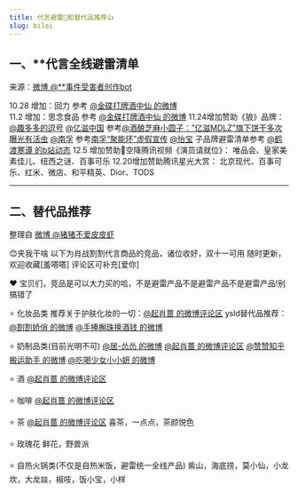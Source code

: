 ```yaml
---
title: 代言避雷👋和替代品推荐👍
slug: bilei
---
```


## 一、**代言全线避雷清单

来源：[微博 @**事件受害者创作bot](https://m.weibo.cn/status/4559615717021182)

10.28 增加：回力  参考 [@金碟打牌酒中仙 的微博](https://m.weibo.cn/status/4565127972783179)  
11.2 增加：思念食品  参考 [@金碟打牌酒中仙 的微博](https://m.weibo.cn/status/4566932932791812)
11.24增加赞助《狼》品牌：
[@趣多多的逗号](https://weibo.com/u/3273854232) [@亿滋中国](https://weibo.com/mdlzchina) 参考[@酒酿芝麻小圆子：”亿滋MDLZ”旗下饼干多次曝光有活虫](https://m.weibo.cn/status/4575141914478514?)
[@南孚](https://weibo.com/nanfuyouliliang) 参考[南孚“聚能环”虚假宣传](https://m.weibo.cn/status/4575630518391930?)
[@怡宝](https://weibo.com/u/3284695437) 子品牌避雷清单参考 [@鹤渡寒谭 的b站动态](https://t.bilibili.com/461531589287633191)
12.5 增加赞助🥔空降腾讯视频《演员请就位》：
唯品会、皇家美素佳儿、纽西之谜、百事可乐
12.20增加赞助腾讯星光大赏：
北京现代、百事可乐、红米、微店、和平精英、Dior、TODS


***

## 二、替代品推荐

整理自 [微博 @猪猪不爱皮皮虾](https://m.weibo.cn/7415302407/4559722441869410)

😊夹我干啥
以下为肖战割割代言商品的竞品，诸位收好，双十一可用
随时更新，欢迎收藏[羞嗒嗒]
评论区可补充[爱你]  

❤️ 宝贝们，竞品是可以大力买的哈，不是避雷产品不是避雷产品不是避雷产品!别搞错了

⭐ 化妆品类
推荐关于护肤化妆的一切：[@起肖蔷 的微博评论区](http://t.cn/A62UosGX)
ysld替代品推荐：
[@割割娇俏 的微博](http://t.cn/A64XBz5V)
[@手捧槲珠换酒钱 的微博](http://t.cn/A6bLu605)

⭐ 奶制品类(目前光明不可)
[@居-怂怂 的微博](http://t.cn/A6U44Z54)
[@起肖蔷 的微博评论区](http://t.cn/A6UbIeZK)
[@赞赞知乎搬运助手 的微博](http://t.cn/A6b9yJUO)
[@吃喝少女小小妍 的微博](https://m.weibo.cn/status/4571295079729067)

⭐ 酒
[@起肖蔷 的微博评论区](http://t.cn/A644u2WF)

⭐ 咖啡
[@起肖蔷 的微博评论区](http://t.cn/A644uUf1)

⭐ 茶
[@起肖蔷 的微博评论区](http://t.cn/A644gtQ0)
喜茶，一点点，茶颜悦色

⭐ 玫瑰花
鲜花，野兽派

⭐ 自热火锅类(不仅是自热米饭，避雷统一全线产品)
紫山，海底捞，莫小仙，小龙坎，大龙燚，椒吱，饭小宝，小样
